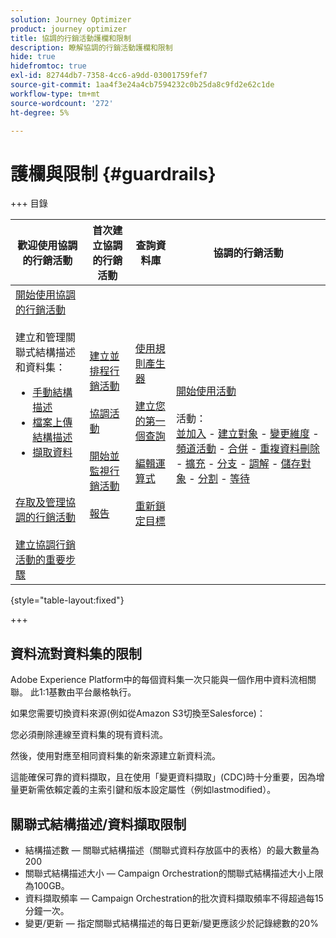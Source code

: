 ```yaml
---
solution: Journey Optimizer
product: journey optimizer
title: 協調的行銷活動護欄和限制
description: 瞭解協調的行銷活動護欄和限制
hide: true
hidefromtoc: true
exl-id: 82744db7-7358-4cc6-a9dd-03001759fef7
source-git-commit: 1aa4f3e24a4cb7594232c0b25da8c9fd2e62c1de
workflow-type: tm+mt
source-wordcount: '272'
ht-degree: 5%

---
```


# 護欄與限制 {#guardrails}

+++ 目錄

| 歡迎使用協調的行銷活動 | 首次建立協調的行銷活動 | 查詢資料庫 | 協調的行銷活動 |
|---|---|---|---|
| [開始使用協調的行銷活動](gs-orchestrated-campaigns.md)<br/><br/>建立和管理關聯式結構描述和資料集：</br> <ul><li>[手動結構描述](manual-schema.md)</li><li>[檔案上傳結構描述](file-upload-schema.md)</li><li>[擷取資料](ingest-data.md)</li></ul><br/><br/>[存取及管理協調的行銷活動](access-manage-orchestrated-campaigns.md)<br/><br/>[建立協調行銷活動的重要步驟](gs-campaign-creation.md) | [建立並排程行銷活動](create-orchestrated-campaign.md)<br/><br/>[協調活動](orchestrate-activities.md)<br/><br/>[開始並監視行銷活動](start-monitor-campaigns.md)<br/><br/>[報告](reporting-campaigns.md) | [使用規則產生器](orchestrated-rule-builder.md)<br/><br/>[建立您的第一個查詢](build-query.md)<br/><br/>[編輯運算式](edit-expressions.md)<br/><br/>[重新鎖定目標](retarget.md) | [開始使用活動](activities/about-activities.md)<br/><br/>活動：<br/>[並加入](activities/and-join.md) - [建立對象](activities/build-audience.md) - [變更維度](activities/change-dimension.md) - [頻道活動](activities/channels.md) - [合併](activities/combine.md) - [重複資料刪除](activities/deduplication.md) - [擴充](activities/enrichment.md) - [分支](activities/fork.md) - [調解](activities/reconciliation.md) - [儲存對象](activities/save-audience.md) - [分割](activities/split.md) - [等待](activities/wait.md) |

{style="table-layout:fixed"}

+++

## 資料流對資料集的限制

Adobe Experience Platform中的每個資料集一次只能與一個作用中資料流相關聯。 此1:1基數由平台嚴格執行。

如果您需要切換資料來源(例如從Amazon S3切換至Salesforce)：

您必須刪除連線至資料集的現有資料流。

然後，使用對應至相同資料集的新來源建立新資料流。

這能確保可靠的資料擷取，且在使用「變更資料擷取」(CDC)時十分重要，因為增量更新需依賴定義的主索引鍵和版本設定屬性（例如lastmodified）。


## 關聯式結構描述/資料擷取限制

* 結構描述數 — 關聯式結構描述（關聯式資料存放區中的表格）的最大數量為200
* 關聯式結構描述大小 — Campaign Orchestration的關聯式結構描述大小上限為100GB。
* 資料擷取頻率 — Campaign Orchestration的批次資料擷取頻率不得超過每15分鐘一次。
* 變更/更新 — 指定關聯式結構描述的每日更新/變更應該少於記錄總數的20%
